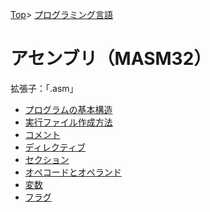 [Top](../../index.md)\>
[プログラミング言語](../pgl.md)

# アセンブリ（MASM32）

拡張子：「.asm」

+ [プログラムの基本構造](MASM32/MASM32_0001.md)
+ [実行ファイル作成方法](MASM32/MASM32_0002.md)
+ [コメント](MASM32/MASM32_0003.md)
+ [ディレクティブ](MASM32/MASM32_0004.md)
+ [セクション](MASM32/MASM32_0005.md)
+ [オペコードとオペランド](MASM32/MASM32_0006.md)
+ [変数](MASM32/MASM32_0007.md)
+ [フラグ](MASM32/MASM32_0008.md)